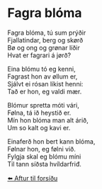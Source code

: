 # Fagra blóma

Fagra blóma, tú sum prýðir  
Fjallatindar, berg og skørð  
Bø og ong og grønar líðir  
Hvat er fagrari á jørð?

Eina blómu tó eg kenni,  
Fagrast hon av øllum er,  
Sjálvt ei rósan líkist henni:  
Tað er hon, eg valdi mær.  

Blómur spretta móti vári,  
Følna, tá ið heystið er.  
Mín hon blóma man alt árið,  
Um so kalt og kavi er.  

Einaferð hon bert kann blóma,  
Følnar hon, eg følni við.  
Fylgja skal eg blómu míni  
Til tann síðsta hvíldar­friđ.

[⬅️ Aftur til forsíðu](../index.md)
